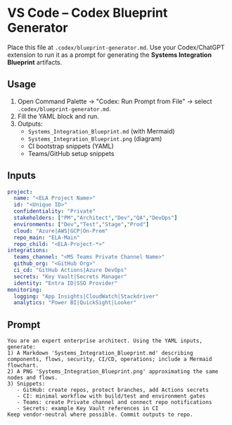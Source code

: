 # VS Code – Codex Blueprint Generator

Place this file at `.codex/blueprint-generator.md`. Use your Codex/ChatGPT extension to run it as a prompt for generating the **Systems Integration Blueprint** artifacts.

## Usage
1. Open Command Palette → "Codex: Run Prompt from File" → select `.codex/blueprint-generator.md`.
2. Fill the YAML block and run.
3. Outputs:
   - `Systems_Integration_Blueprint.md` (with Mermaid)
   - `Systems_Integration_Blueprint.png` (diagram)
   - CI bootstrap snippets (YAML)
   - Teams/GitHub setup snippets

## Inputs
```yaml
project:
  name: "<ELA Project Name>"
  id: "<Unique ID>"
  confidentiality: "Private"
  stakeholders: ["PM","Architect","Dev","QA","DevOps"]
  environments: ["Dev","Test","Stage","Prod"]
  cloud: "Azure|AWS|GCP|On-Prem"
  repo_main: "ELA-Main"
  repo_child: "<ELA-Project-*>"
integrations:
  teams_channel: "<MS Teams Private Channel Name>"
  github_org: "<GitHub Org>"
  ci_cd: "GitHub Actions|Azure DevOps"
  secrets: "Key Vault|Secrets Manager"
  identity: "Entra ID|SSO Provider"
monitoring:
  logging: "App Insights|CloudWatch|Stackdriver"
  analytics: "Power BI|QuickSight|Looker"
```

## Prompt
```
You are an expert enterprise architect. Using the YAML inputs, generate:
1) A Markdown 'Systems_Integration_Blueprint.md' describing components, flows, security, CI/CD, operations; include a Mermaid flowchart.
2) A PNG 'Systems_Integration_Blueprint.png' approximating the same nodes and flows.
3) Snippets:
   - GitHub: create repos, protect branches, add Actions secrets
   - CI: minimal workflow with build/test and environment gates
   - Teams: create Private channel and connect repo notifications
   - Secrets: example Key Vault references in CI
Keep vendor-neutral where possible. Commit outputs to repo.
```
